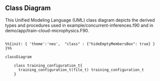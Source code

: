 Class Diagram
-------------
This Unified Modeling Language (UML) class diagram depicts the derived types and procedures used in example/concurrent-inferences.f90 and in demo/app/train-cloud-microphysics.F90.

```mermaid

%%{init: { 'theme':'neo',  "class" : {"hideEmptyMembersBox": true} } }%%

classDiagram

    class training_configuration_t{
      training_configuration_t(file_t) training_configuration_t
    }
